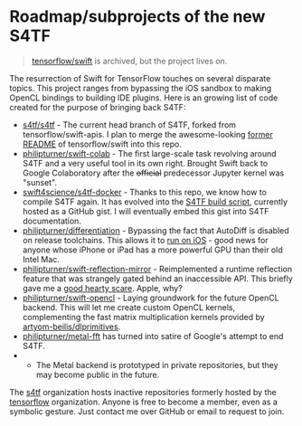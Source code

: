 # Roadmap/subprojects of the new S4TF

> [tensorflow/swift](https://github.com/tensorflow/swift) is archived, but the project lives on.

The resurrection of Swift for TensorFlow touches on several disparate topics. This project ranges from bypassing the iOS sandbox to making OpenCL bindings to building IDE plugins. Here is an growing list of code created for the purpose of bringing back S4TF:

- [s4tf/s4tf](https://github.com/s4tf/s4tf) - The current head branch of S4TF, forked from tensorflow/swift-apis. I plan to merge the awesome-looking [former README](https://github.com/s4tf/s4tf-docs) of tensorflow/swift into this repo.
- [philipturner/swift-colab](https://github.com/philipturner/swift-colab) - The first large-scale task revolving around S4TF and a very useful tool in its own right. Brought Swift back to Google Colaboratory after the <s>official</s> predecessor Jupyter kernel was "sunset".
- [swift4science/s4tf-docker](https://gitlab.com/swift4science/s4tf-docker) - Thanks to this repo, we know how to compile S4TF again. It has evolved into the [S4TF build script](https://gist.github.com/philipturner/7aa063af04277d463c14168275878511), currently hosted as a GitHub gist. I will eventually embed this gist into S4TF documentation.
- [philipturner/differentiation](https://github.com/philipturner/differentiation) - Bypassing the fact that AutoDiff is disabled on release toolchains. This allows it to [run on iOS](https://github.com/philipturner/differentiation-ios-demo) - good news for anyone whose iPhone or iPad has a more powerful GPU than their old Intel Mac.
- [philipturner/swift-reflection-mirror](https://github.com/philipturner/swift-reflection-mirror) - Reimplemented a runtime reflection feature that was strangely gated behind an inaccessible API. This briefly gave me a [good hearty scare](https://forums.swift.org/t/the-future-of-reflective-programming-in-swift/54956/17). Apple, why?
- [philipturner/swift-opencl](https://github.com/philipturner/swift-opencl) - Laying groundwork for the future OpenCL backend. This will let me create custom OpenCL kernels, complementing the fast matrix multiplication kernels provided by [artyom-beilis/dlprimitives](https://github.com/artyom-beilis/dlprimitives).
- [philipturner/metal-fft](https://github.com/philipturner/metal-fft) has turned into satire of Google's attempt to end S4TF.
- - The Metal backend is prototyped in private repositories, but they may become public in the future. 

The [s4tf](https://github.com/philipturner/s4tf) organization hosts inactive repositories formerly hosted by the [tensorflow](https://github.com/tensorflow) organization. Anyone is free to become a member, even as a symbolic gesture. Just contact me over GitHub or email to request to join.
